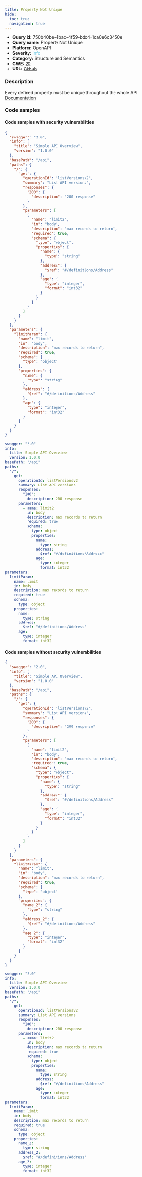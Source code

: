 ```yaml
---
title: Property Not Unique
hide:
  toc: true
  navigation: true
---
```


<style>
  .highlight .hll {
    background-color: #ff171742;
  }
  .md-content {
    max-width: 1100px;
    margin: 0 auto;
  }
</style>

-   **Query id:** 750b40be-4bac-4f59-bdc4-1ca0e6c3450e
-   **Query name:** Property Not Unique
-   **Platform:** OpenAPI
-   **Severity:** <span style="color:#5bc0de">Info</span>
-   **Category:** Structure and Semantics
-   **CWE:** <a href="https://cwe.mitre.org/data/definitions/20.html" onclick="newWindowOpenerSafe(event, 'https://cwe.mitre.org/data/definitions/20.html')">20</a>
-   **URL:** [Github](https://github.com/Checkmarx/kics/tree/master/assets/queries/openAPI/2.0/property_not_unique)

### Description
Every defined property must be unique throughout the whole API<br>
[Documentation](https://swagger.io/specification/v2/#schemaObject)

### Code samples
#### Code samples with security vulnerabilities
```json title="Positive test num. 1 - json file" hl_lines="33 54 57 27 60 30"
{
  "swagger": "2.0",
  "info": {
    "title": "Simple API Overview",
    "version": "1.0.0"
  },
  "basePath": "/api",
  "paths": {
    "/": {
      "get": {
        "operationId": "listVersionsv2",
        "summary": "List API versions",
        "responses": {
          "200": {
            "description": "200 response"
          }
        },
        "parameters": [
          {
            "name": "limit2",
            "in": "body",
            "description": "max records to return",
            "required": true,
            "schema": {
              "type": "object",
              "properties": {
                "name": {
                  "type": "string"
                },
                "address": {
                  "$ref": "#/definitions/Address"
                },
                "age": {
                  "type": "integer",
                  "format": "int32"
                }
              }
            }
          }
        ]
      }
    }
  },
  "parameters": {
    "limitParam": {
      "name": "limit",
      "in": "body",
      "description": "max records to return",
      "required": true,
      "schema": {
        "type": "object"
      },
      "properties": {
        "name": {
          "type": "string"
        },
        "address": {
          "$ref": "#/definitions/Address"
        },
        "age": {
          "type": "integer",
          "format": "int32"
        }
      }
    }
  }
}

```
```yaml title="Positive test num. 2 - yaml file" hl_lines="38 40 42 22 24 26"
swagger: "2.0"
info:
  title: Simple API Overview
  version: 1.0.0
basePath: "/api"
paths:
  "/":
    get:
      operationId: listVersionsv2
      summary: List API versions
      responses:
        "200":
          description: 200 response
      parameters:
        - name: limit2
          in: body
          description: max records to return
          required: true
          schema:
            type: object
            properties:
              name:
                type: string
              address:
                $ref: "#/definitions/Address"
              age:
                type: integer
                format: int32
parameters:
  limitParam:
    name: limit
    in: body
    description: max records to return
    required: true
    schema:
      type: object
    properties:
      name:
        type: string
      address:
        $ref: "#/definitions/Address"
      age:
        type: integer
        format: int32

```


#### Code samples without security vulnerabilities
```json title="Negative test num. 1 - json file"
{
  "swagger": "2.0",
  "info": {
    "title": "Simple API Overview",
    "version": "1.0.0"
  },
  "basePath": "/api",
  "paths": {
    "/": {
      "get": {
        "operationId": "listVersionsv2",
        "summary": "List API versions",
        "responses": {
          "200": {
            "description": "200 response"
          }
        },
        "parameters": [
          {
            "name": "limit2",
            "in": "body",
            "description": "max records to return",
            "required": true,
            "schema": {
              "type": "object",
              "properties": {
                "name": {
                  "type": "string"
                },
                "address": {
                  "$ref": "#/definitions/Address"
                },
                "age": {
                  "type": "integer",
                  "format": "int32"
                }
              }
            }
          }
        ]
      }
    }
  },
  "parameters": {
    "limitParam": {
      "name": "limit",
      "in": "body",
      "description": "max records to return",
      "required": true,
      "schema": {
        "type": "object"
      },
      "properties": {
        "name_2": {
          "type": "string"
        },
        "address_2": {
          "$ref": "#/definitions/Address"
        },
        "age_2": {
          "type": "integer",
          "format": "int32"
        }
      }
    }
  }
}

```
```yaml title="Negative test num. 2 - yaml file"
swagger: "2.0"
info:
  title: Simple API Overview
  version: 1.0.0
basePath: "/api"
paths:
  "/":
    get:
      operationId: listVersionsv2
      summary: List API versions
      responses:
        "200":
          description: 200 response
      parameters:
        - name: limit2
          in: body
          description: max records to return
          required: true
          schema:
            type: object
            properties:
              name:
                type: string
              address:
                $ref: "#/definitions/Address"
              age:
                type: integer
                format: int32
parameters:
  limitParam:
    name: limit
    in: body
    description: max records to return
    required: true
    schema:
      type: object
    properties:
      name_2:
        type: string
      address_2:
        $ref: "#/definitions/Address"
      age_2:
        type: integer
        format: int32

```
